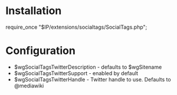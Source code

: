 Installation
============

 require_once "$IP/extensions/socialtags/SocialTags.php";

Configuration
=============

* $wgSocialTagsTwitterDescription - defaults to $wgSitename
* $wgSocialTagsTwitterSupport - enabled by default
* $wgSocialTagsTwitterHandle - Twitter handle to use. Defaults to @mediawiki
